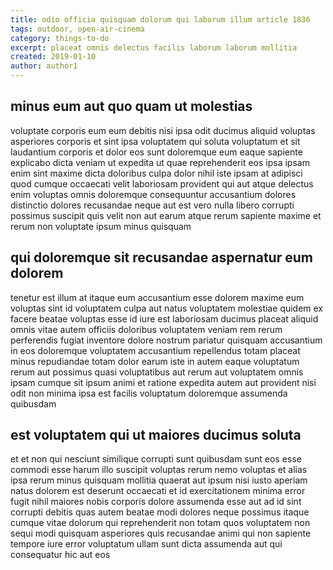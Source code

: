 ```yaml
---
title: odio officia quisquam dolorum qui laborum illum article 1836
tags: outdoor, open-air-cinema
category: things-to-do
excerpt: placeat omnis delectus facilis laborum laborum mollitia
created: 2019-01-10
author: author1
---
```


## minus eum aut quo quam ut molestias

voluptate corporis eum eum debitis nisi ipsa odit ducimus aliquid voluptas asperiores corporis et sint ipsa voluptatem qui soluta voluptatum et sit laudantium corporis et dolor eos sunt doloremque eum eaque sapiente explicabo dicta veniam ut expedita ut quae reprehenderit eos ipsa ipsam enim sint maxime dicta doloribus culpa dolor nihil iste ipsam at adipisci quod cumque occaecati velit laboriosam provident qui aut atque delectus enim voluptas omnis doloremque consequuntur accusantium dolores distinctio dolores recusandae neque aut est vero nulla libero corrupti possimus suscipit quis velit non aut earum atque rerum sapiente maxime et rerum non voluptate ipsum minus quisquam

## qui doloremque sit recusandae aspernatur eum dolorem

tenetur est illum at itaque eum accusantium esse dolorem maxime eum voluptas sint id voluptatem culpa aut natus voluptatem molestiae quidem ex facere beatae voluptas esse id iure est laboriosam ducimus placeat aliquid omnis vitae autem officiis doloribus voluptatem veniam rem rerum perferendis fugiat inventore dolore nostrum pariatur quisquam accusantium in eos doloremque voluptatem accusantium repellendus totam placeat minus repudiandae totam dolor earum iste in autem eaque voluptatum rerum aut possimus quasi voluptatibus aut rerum aut voluptatem omnis ipsam cumque sit ipsum animi et ratione expedita autem aut provident nisi odit non minima ipsa est facilis voluptatum doloremque assumenda quibusdam

## est voluptatem qui ut maiores ducimus soluta

et et non qui nesciunt similique corrupti sunt quibusdam sunt eos esse commodi esse harum illo suscipit voluptas rerum nemo voluptas et alias ipsa rerum minus quisquam mollitia quaerat aut ipsum nisi iusto aperiam natus dolorem est deserunt occaecati et id exercitationem minima error fugit nihil maiores nobis corporis dolore assumenda esse aut ad id sint corrupti debitis quas autem beatae modi dolores neque possimus itaque cumque vitae dolorum qui reprehenderit non totam quos voluptatem non sequi modi quisquam asperiores quis recusandae animi qui non sapiente tempore iure error voluptatum ullam sunt dicta assumenda aut qui consequatur hic aut eos
